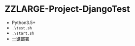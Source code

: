 # ZZLARGE-Project-DjangoTest

- Python3.5+
- `.\test.sh`
- `.\start.sh`
- [一键部署](https://github.com/wu-wenxiang/Project-Python-Webdev/tree/master/u1604-fabric)
